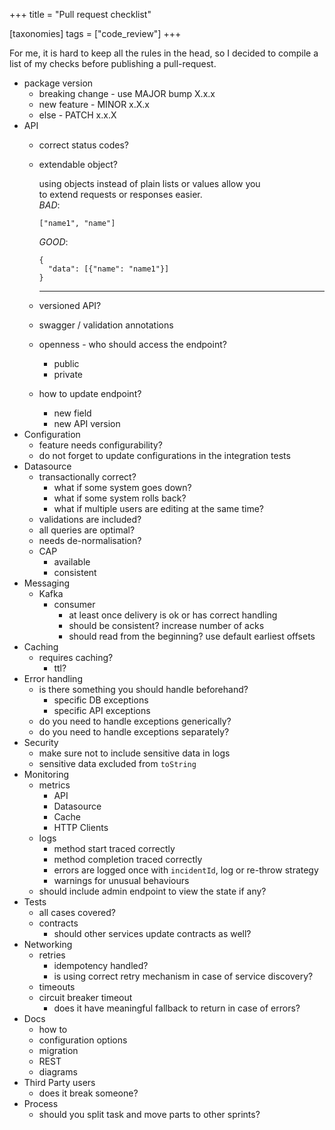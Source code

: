 +++
title = "Pull request checklist"

[taxonomies]
tags = ["code_review"]
+++

For me, it is hard to keep all the rules in the head, so I decided
to compile a list of my checks before publishing a pull-request.

- package version
    - breaking change - use MAJOR bump X.x.x
    - new feature - MINOR x.X.x
    - else -  PATCH x.x.X
- API
    - correct status codes?
    - extendable object?
     
        using objects instead of plain lists or values allow you  
        to extend requests or responses easier.  
        *BAD*:  
        ```  
        ["name1", "name"]  
        ```  
        *GOOD*:  
        ```  
        {  
          "data": [{"name": "name1"}]  
        }  
        ```  
        ---  
    - versioned API?
    - swagger / validation annotations
    - openness - who should access the endpoint?
        - public
        - private
    - how to update endpoint?
        - new field
        - new API version
- Configuration
    - feature needs configurability?
    - do not forget to update configurations in the integration tests
- Datasource
    - transactionally correct?
        - what if some system goes down?
        - what if some system rolls back?
        - what if multiple users are editing at the same time?
    - validations are included?
    - all queries are optimal?
    - needs de-normalisation?
    - CAP
        - available
        - consistent
- Messaging
    - Kafka
        - consumer
            - at least once delivery is ok or has correct handling
            - should be consistent? increase number of acks
            - should read from the beginning? use default earliest offsets
- Caching
    - requires caching?
        - ttl?
- Error handling
    - is there something you should handle beforehand?
        - specific DB exceptions
        - specific API exceptions
    - do you need to handle exceptions generically?
    - do you need to handle exceptions separately?
- Security
    - make sure not to include sensitive data in logs
    - sensitive data excluded from `toString`
- Monitoring
    - metrics
        - API
        - Datasource
        - Cache
        - HTTP Clients
    - logs
        - method start traced correctly
        - method completion traced correctly
        - errors are logged once with `incidentId`, log or re-throw strategy
        - warnings for unusual behaviours
    - should include admin endpoint to view the state if any?
- Tests
    - all cases covered?
    - contracts
        - should other services update contracts as well?
- Networking
    - retries
        - idempotency handled?
        - is using correct retry mechanism in case of service discovery?
    - timeouts
    - circuit breaker timeout
        - does it have meaningful fallback to return in case of errors?
- Docs
    - how to
    - configuration options
    - migration
    - REST
    - diagrams
- Third Party users
    - does it break someone?
- Process
    - should you split task and move parts to other sprints?  